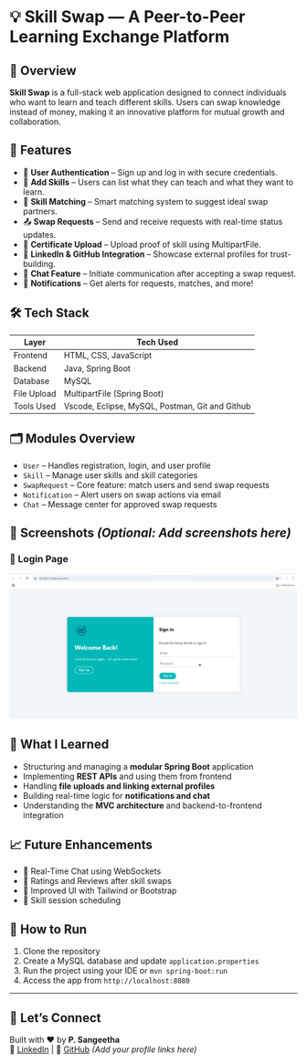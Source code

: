 # 💡 Skill Swap — A Peer-to-Peer Learning Exchange Platform

## 🚀 Overview
**Skill Swap** is a full-stack web application designed to connect individuals who want to learn and teach different skills. Users can swap knowledge instead of money, making it an innovative platform for mutual growth and collaboration.

## 🎯 Features
- 🔐 **User Authentication** – Sign up and log in with secure credentials.
- 🧠 **Add Skills** – Users can list what they can teach and what they want to learn.
- 🤝 **Skill Matching** – Smart matching system to suggest ideal swap partners.
- 📤 **Swap Requests** – Send and receive requests with real-time status updates.
- 📁 **Certificate Upload** – Upload proof of skill using MultipartFile.
- 🔗 **LinkedIn & GitHub Integration** – Showcase external profiles for trust-building.
- 💬 **Chat Feature** – Initiate communication after accepting a swap request.
- 🔔 **Notifications** – Get alerts for requests, matches, and more!

## 🛠️ Tech Stack

| Layer       | Tech Used                                                 |
|-------------|-----------------------------------------------------------|
| Frontend    | HTML, CSS, JavaScript                                     |
| Backend     | Java, Spring Boot                                         |
| Database    | MySQL                                                     |
| File Upload | MultipartFile (Spring Boot)                               |
| Tools Used  |Vscode, Eclipse, MySQL, Postman, Git and Github            |

## 🗂️ Modules Overview
- `User` – Handles registration, login, and user profile
- `Skill` – Manage user skills and skill categories
- `SwapRequest` – Core feature: match users and send swap requests
- `Notification` – Alert users on swap actions via email
- `Chat` – Message center for approved swap requests

## 📸 Screenshots *(Optional: Add screenshots here)*  
### 🔐 Login Page
![Login Page](screenshots/loginPage.png)

## 🧠 What I Learned
- Structuring and managing a **modular Spring Boot** application
- Implementing **REST APIs** and using them from frontend
- Handling **file uploads and linking external profiles**
- Building real-time logic for **notifications and chat**
- Understanding the **MVC architecture** and backend-to-frontend integration

## 📈 Future Enhancements
- 📲 Real-Time Chat using WebSockets
- 🌟 Ratings and Reviews after skill swaps
- 🎨 Improved UI with Tailwind or Bootstrap
- 📆 Skill session scheduling

## 📌 How to Run
1. Clone the repository  
2. Create a MySQL database and update `application.properties`  
3. Run the project using your IDE or `mvn spring-boot:run`  
4. Access the app from `http://localhost:8080`

---

## 🤝 Let’s Connect
Built with ❤️ by **P. Sangeetha**  
🔗 [LinkedIn](#) | 🔗 [GitHub](#) *(Add your profile links here)*


